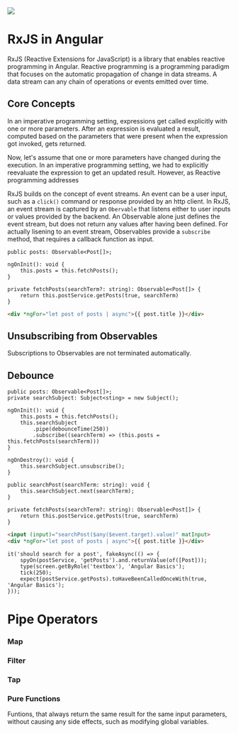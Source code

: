 <!--
topic=RxJS
-->
<img class='full' src='assets/posts/guides/002_introduction_to_rxjs/thumbnail.png'>

# RxJS in Angular
RxJS (Reactive Extensions for JavaScript) is a library that enables reactive programming in Angular. Reactive programming is a programming paradigm that focuses on the automatic propagation of change in data streams. A data stream can any chain of operations or events emitted over time.

## Core Concepts
In an imperative programming setting, expressions get called explicitly with one or more parameters. After an expression is evaluated a result, computed based on the parameters that were present when the expression got invoked, gets returned.

Now, let's assume that one or more parameters have changed during the execution. In an imperative programming setting, we had to explicitly reevaluate the expression to get an updated result. However, as Reactive programming addresses 

RxJS builds on the concept of event streams. An event can be a user input, such as a <code>click()</code> command or response provided by an http client. In RxJS, an event stream is captured by an <code>Obervable</code> that listens either to user inputs or values provided by the backend. An Observable alone just defines the event stream, but does not return any values after having been defined. For actually lisening to an event stream, Observables provide a <code>subscribe</code> method, that requires a callback function as input.

```TS
public posts: Observable<Post[]>;

ngOnInit(): void {
    this.posts = this.fetchPosts();
}

private fetchPosts(searchTerm?: string): Observable<Post[]> {
    return this.postService.getPosts(true, searchTerm)
}
```

```HTML
<div *ngFor="let post of posts | async">{{ post.title }}</div>
```

## Unsubscribing from Observables
Subscriptions to Observables are not terminated automatically. 


## Debounce
``` TS
public posts: Observable<Post[]>;
private searchSubject: Subject<sting> = new Subject();

ngOnInit(): void {
    this.posts = this.fetchPosts();
    this.searchSubject
        .pipe(debounceTime(250))
        .subscribe((searchTerm) => (this.posts = this.fetchPosts(searchTerm)))
}

ngOnDestroy(): void {
    this.searchSubject.unsubscribe();
}

public searchPost(searchTerm: string): void {
    this.searchSubject.next(searchTerm);
}

private fetchPosts(searchTerm?: string): Observable<Post[]> {
    return this.postService.getPosts(true, searchTerm)
}
```

```HTML
<input (input)="searchPost($any($event.target).value)" matInput>
<div *ngFor="let post of posts | async">{{ post.title }}</div>
```

``` TS
it('should search for a post', fakeAsync(() => {
    spyOn(postService, 'getPosts').and.returnValue(of([Post]));
    type(screen.getByRole('textbox'), 'Angular Basics');
    tick(250);
    expect(postService.getPosts).toHaveBeenCalledOnceWith(true, 'Angular Basics');
}));
```

# Pipe Operators

### Map

### Filter

### Tap



### Pure Functions
Funtions, that always return the same result for the same input parameters,
without causing any side effects, such as modifying global variables.